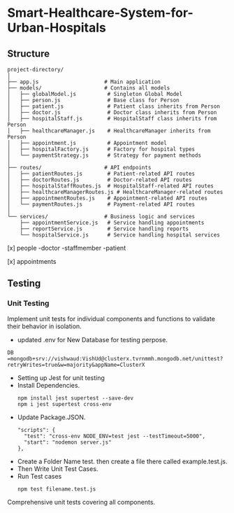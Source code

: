 # Smart-Healthcare-System-for-Urban-Hospitals

## Structure

```none
project-directory/
│
├── app.js                     # Main application
├── models/                    # Contains all models
│   ├── globalModel.js          # Singleton Global Model
│   ├── person.js               # Base class for Person
│   ├── patient.js              # Patient class inherits from Person
│   ├── doctor.js               # Doctor class inherits from Person
│   ├── hospitalStaff.js        # HospitalStaff class inherits from Person
│   ├── healthcareManager.js    # HealthcareManager inherits from Person
│   ├── appointment.js          # Appointment model
│   ├── hospitalFactory.js      # Factory for hospital types
│   └── paymentStrategy.js      # Strategy for payment methods
│
├── routes/                    # API endpoints
│   ├── patientRoutes.js        # Patient-related API routes
│   ├── doctorRoutes.js         # Doctor-related API routes
│   ├── hospitalStaffRoutes.js  # HospitalStaff-related API routes
│   ├── healthcareManagerRoutes.js # HealthcareManager-related routes
│   ├── appointmentRoutes.js    # Appointment-related API routes
│   └── paymentRoutes.js        # Payment-related API routes
│
└── services/                  # Business logic and services
    ├── appointmentService.js   # Service handling appointments
    ├── reportService.js        # Service handling reports
    └── hospitalService.js      # Service handling hospital services

```

[x] people
    -doctor
    -staffmember
    -patient
    
[x] appointments


## Testing

### Unit Testing

Implement unit tests for individual components and functions to validate their 
behavior in isolation.

* updated .env for New Database for testing perpose. 
```
DB =mongodb+srv://vishwaud:VishUd@clusterx.tvrnmmh.mongodb.net/unittest?retryWrites=true&w=majority&appName=ClusterX
```
* Setting up Jest for unit testing
* Install Dependencies.
  ```
  npm install jest supertest --save-dev
  npm i jest supertest cross-env
  ```
* Update Package.JSON.
  ```
  "scripts": {
    "test": "cross-env NODE_ENV=test jest --testTimeout=5000",
    "start": "nodemon server.js"
  },
  ```
* Create a Folder Name test. then create a file there called example.test.js.
* Then Write Unit Test Cases.
* Run Test cases
  ```
  npm test filename.test.js
  ```

Comprehensive unit tests covering all components.
